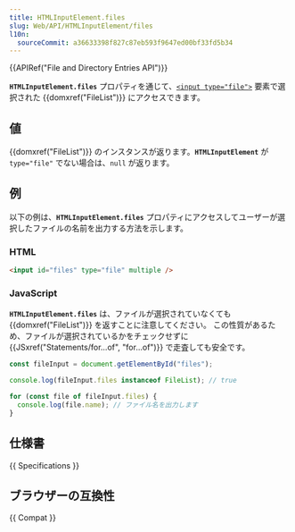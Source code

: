 ```yaml
---
title: HTMLInputElement.files
slug: Web/API/HTMLInputElement/files
l10n:
  sourceCommit: a36633398f827c87eb593f9647ed00bf33fd5b34
---
```


{{APIRef("File and Directory Entries API")}}

**`HTMLInputElement.files`** プロパティを通じて、[`<input type="file">`](/ja/docs/Web/HTML/Element/input/file) 要素で選択された {{domxref("FileList")}} にアクセスできます。

## 値

{{domxref("FileList")}} のインスタンスが返ります。**`HTMLInputElement`** が `type="file"` でない場合は、`null` が返ります。

## 例

以下の例は、**`HTMLInputElement.files`** プロパティにアクセスしてユーザーが選択したファイルの名前を出力する方法を示します。

### HTML

```html
<input id="files" type="file" multiple />
```

### JavaScript

**`HTMLInputElement.files`** は、ファイルが選択されていなくても {{domxref("FileList")}} を返すことに注意してください。
この性質があるため、ファイルが選択されているかをチェックせずに {{JSxref("Statements/for...of", "for...of")}} で走査しても安全です。

```js
const fileInput = document.getElementById("files");

console.log(fileInput.files instanceof FileList); // true

for (const file of fileInput.files) {
  console.log(file.name); // ファイル名を出力します
}
```

## 仕様書

{{ Specifications }}

## ブラウザーの互換性

{{ Compat }}
